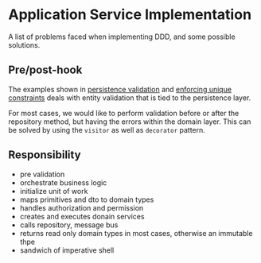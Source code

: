 # Application Service Implementation

A list of problems faced when implementing DDD, and some possible solutions.



## Pre/post-hook

The examples shown in [persistence validation](https://github.com/alextanhongpin/clean-architecture-learn/blob/main/application-service/persistence-validation.md) and [enforcing unique constraints](https://github.com/alextanhongpin/clean-architecture-learn/blob/main/application-service/enforcing-unique-constraints.md) deals with entity validation that is tied to the persistence layer. 

For most cases, we would like to perform validation before or after the repository method, but having the errors within the domain layer. This can be solved by using the `visitor` as well as `decorator` pattern.


## Responsibility

- pre validation
- orchestrate business logic
- initialize unit of work
- maps primitives and dto to domain types
- handles authorization and permission
- creates and executes donain services
- calls repository, message bus
- returns read only domain types in most cases, otherwise an immutable thpe
- sandwich of imperative shell
